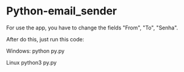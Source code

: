 # Python-email_sender

For use the app, you have to change the fields "From", "To", "Senha".

After do this, just run this code:

Windows:
python py.py

Linux
python3 py.py
